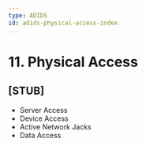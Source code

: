 ```yaml
---
type: ADIDS
id: adids-physical-access-index
...
```


# 11. Physical Access

## [STUB]

  * Server Access
  * Device Access
  * Active Network Jacks
  * Data Access
